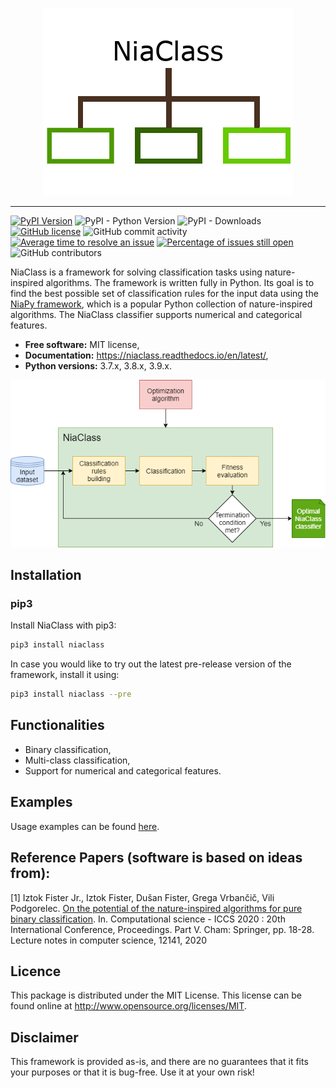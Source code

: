 <p align="center"><img src=".github/images/niaclass_logo.png" alt="NiaClass" title="NiaClass"/></p>

---

[![PyPI Version](https://img.shields.io/pypi/v/niaclass.svg)](https://pypi.python.org/pypi/niaclass)
![PyPI - Python Version](https://img.shields.io/pypi/pyversions/niaclass.svg)
![PyPI - Downloads](https://img.shields.io/pypi/dm/niaclass.svg)
[![GitHub license](https://img.shields.io/github/license/lukapecnik/niaclass.svg)](https://github.com/lukapecnik/niaclass/blob/master/LICENSE)
![GitHub commit activity](https://img.shields.io/github/commit-activity/w/lukapecnik/niaclass.svg)
[![Average time to resolve an issue](http://isitmaintained.com/badge/resolution/lukapecnik/niaclass.svg)](http://isitmaintained.com/project/lukapecnik/niaclass "Average time to resolve an issue")
[![Percentage of issues still open](http://isitmaintained.com/badge/open/lukapecnik/niaclass.svg)](http://isitmaintained.com/project/lukapecnik/niaclass "Percentage of issues still open")
![GitHub contributors](https://img.shields.io/github/contributors/lukapecnik/niaclass.svg)

NiaClass is a framework for solving classification tasks using nature-inspired algorithms. The framework is written fully in Python. Its goal is to find the best possible set of classification rules for the input data using the <a href="https://github.com/NiaOrg/NiaPy">NiaPy framework</a>, which is a popular Python collection of nature-inspired algorithms. The NiaClass classifier supports numerical and categorical features.

* **Free software:** MIT license,
* **Documentation:** https://niaclass.readthedocs.io/en/latest/,
* **Python versions:** 3.7.x, 3.8.x, 3.9.x.

<p align="center"><img src=".github/images/niaclass.png" alt="NiaClass" title="NiaClass"/></p>

## Installation

### pip3

Install NiaClass with pip3:

```sh
pip3 install niaclass
```

In case you would like to try out the latest pre-release version of the framework, install it using:

```sh
pip3 install niaclass --pre
```

## Functionalities

- Binary classification,
- Multi-class classification,
- Support for numerical and categorical features.

## Examples

Usage examples can be found [here](examples).

## Reference Papers (software is based on ideas from):

[1] Iztok Fister Jr., Iztok Fister, Dušan Fister, Grega Vrbančič, Vili Podgorelec. [On the potential of the nature-inspired algorithms for pure binary classification](http://www.iztok-jr-fister.eu/static/publications/267.pdf). In. Computational science - ICCS 2020 : 20th International Conference, Proceedings. Part V. Cham: Springer, pp. 18-28. Lecture notes in computer science, 12141, 2020

## Licence

This package is distributed under the MIT License. This license can be found online at <http://www.opensource.org/licenses/MIT>.

## Disclaimer

This framework is provided as-is, and there are no guarantees that it fits your purposes or that it is bug-free. Use it at your own risk!
